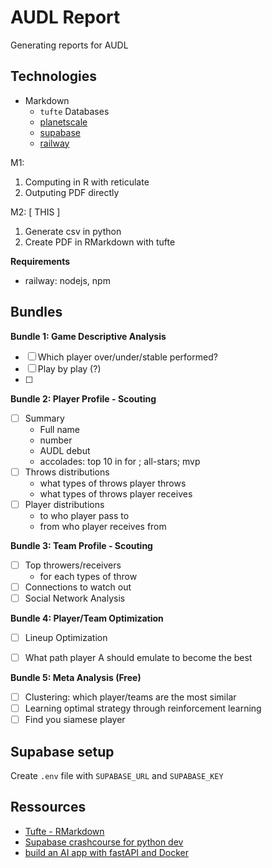 # AUDL Report

Generating reports for AUDL

## Technologies

- Markdown
    * `tufte` Databases
    * [planetscale](https://planetscale.com/docs/onboarding/create-an-account)
    * [supabase](https://supabase.com/dashboard/projects)
    * [railway](https://docs.railway.app/)

M1:
1. Computing in R with reticulate
2. Outputing PDF directly

M2: [ THIS ]
1. Generate csv in python 
2. Create PDF in RMarkdown with tufte

**Requirements**

- railway: nodejs, npm

## Bundles


**Bundle 1: Game Descriptive Analysis**

- [ ] Which player over/under/stable performed?
- [ ] Play by play (?)
- [ ] 

**Bundle 2: Player Profile - Scouting**

- [ ] Summary
    - Full name
    - number
    - AUDL debut
    - accolades: top 10 in <stats> for <season>; all-stars; mvp
- [ ] Throws distributions
    - what types of throws player throws
    - what types of throws player receives
- [ ] Player distributions
    - to who player pass to
    - from who player receives from

**Bundle 3: Team Profile - Scouting**

- [ ] Top throwers/receivers
    - for each types of throw
- [ ] Connections to watch out
- [ ] Social Network Analysis

**Bundle 4: Player/Team Optimization**

- [ ] Lineup Optimization
- [ ] What path player A should emulate to become the best 


**Bundle 5: Meta Analysis (Free)**

- [ ] Clustering: which player/teams are the most similar
- [ ] Learning optimal strategy through reinforcement learning
- [ ] Find you siamese player

## Supabase setup

Create `.env` file with `SUPABASE_URL` and `SUPABASE_KEY`


## Ressources

- [Tufte - RMarkdown](https://bookdown.org/yihui/rmarkdown/tufte-handouts.html)
- [Supabase crashcourse for python dev](https://www.youtube.com/watch?v=M6cfT2pqpSc)
- [build an AI app with fastAPI and Docker](https://www.youtube.com/watch?v=iqrS7Q174Ac)

